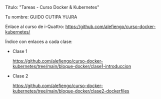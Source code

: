 Título: "Tareas - Curso Docker & Kubernetes"

Tu nombre: GUIDO CUTIPA YUJRA

Enlace al curso de i-Quattro: https://github.com/alefiengo/curso-docker-kubernetes/

Índice con enlaces a cada clase:

- Clase 1
  
  https://github.com/alefiengo/curso-docker-kubernetes/tree/main/bloque-docker/clase1-introduccion

- Clase 2

  https://github.com/alefiengo/curso-docker-kubernetes/tree/main/bloque-docker/clase2-dockerfiles

